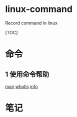 # linux-command
Record command in linux

[TOC]

# 命令

## 1 使用命令帮助

[man](commands/man.md)
[whatis](commands/whatis.md)
[info](commands/info.md)


# 笔记
